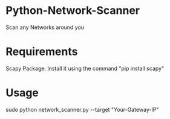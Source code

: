 # Python-Network-Scanner
Scan any Networks around you

# Requirements 
Scapy Package: Install it using the command "pip install scapy"

# Usage
sudo python network_scanner.py --target "Your-Gateway-IP"
